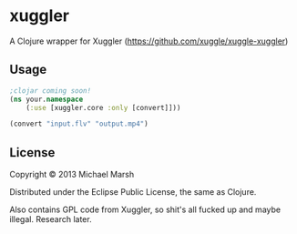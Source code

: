 # xuggler

A Clojure wrapper for Xuggler (https://github.com/xuggle/xuggle-xuggler)

## Usage

```clojure
;clojar coming soon!
(ns your.namespace
    (:use [xuggler.core :only [convert]]))

(convert "input.flv" "output.mp4")
```

## License

Copyright © 2013 Michael Marsh

Distributed under the Eclipse Public License, the same as Clojure.

Also contains GPL code from Xuggler, so shit's all fucked up and maybe illegal. Research later.
